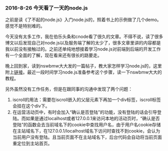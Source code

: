 ### 2016-8-26 今天看了一天的node.js

之前是读《了不起的node.js》入门node.js的，照着书上的示例做了几个demo。感觉不是特别难的。

今天没有太多工作，我在伯乐头条和cnode看了很久的文章。不得不说，读了很多博文以后发现自己对node.js以及服务端了解的太少了，很多文章里讲的内容都是我以前没有接触过的。之前还单纯地想接着学习node.js对前端到后端的开发工作有一个全面的了解，现在看来还有很长的路要走。

晚上回到家，读到nswbmw大大发的一篇帖子，教大家怎样学习node.js的，这里附上[链接](https://cnodejs.org/topic/535376501969a7b22aca6d24)。最近一段时间学习node.js准备参考这个步骤，读一下nswbmw大大的教程。

另外虽然没有工作任务，但是在跟同事的沟通中发现了两个问题：

1. iscroll的用法：需要在iscroll嵌入的父层元素下再加一个div标签，iscroll标签会挂在这个div下。
2. 在运营活动页中，有时会加入“确认是否登陆”的功能，没有登陆的话会引导登陆。而如果是通过localhost或者127.0.0.1来访问本地的活动页时，“确认是否登陆”的函数会去当前域名下的cookie中查找用户名，由于用户名cookie存储在主站域名下，在127.0.0.1/localhost域名下访问时查找不到cookie，会认为当前用户没有登陆。且当前页面不在主站域名下，后台代码会自动将当前页面重定位到主站首页。